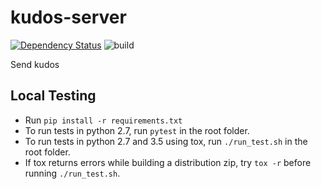# kudos-server
[![Dependency Status](https://gemnasium.com/badges/github.com/can-z/kudos-server.svg)](https://gemnasium.com/github.com/can-z/kudos-server)
![build](https://travis-ci.org/can-z/kudos-server.svg?branch=master)

Send kudos

## Local Testing

- Run `pip install -r requirements.txt`
- To run tests in python 2.7, run `pytest` in the root folder.
- To run tests in python 2.7 and 3.5 using tox, run `./run_test.sh` in the root folder.
- If tox returns errors while building a distribution zip, try `tox -r` before running `./run_test.sh`.
